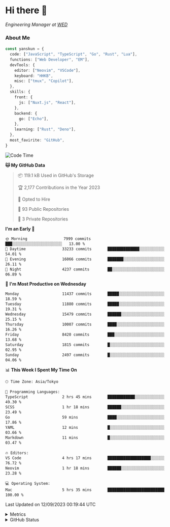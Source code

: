 # Hi there&nbsp;:wave:

<!-- ![Alt text](https://spotify-recently-played-readme.vercel.app/api?user=31kynbuubkiu3r4qh4hjuaglhfay) -->

_Engineering Manager at [WED](https://github.com/wedinc)_

### About Me

```ts
const yanskun = {
  code: ["JavaScript", "TypeScript", "Go", "Rust", "Lua"],
  functions: ["Web Developer", "EM"],
  devTools: {
    editor: ["Neovim", "VSCode"],
    keyboard: "HHKB",
    misc: ["tmux", "Copilot"],
  },
  skills: {
    front: {
      js: ["Nuxt.js", "React"],
    },
    backend: {
      go: ["Echo"],
    },
    learning: ["Rust", "Deno"],
  },
  most_favirite: "GitHub",
}
```

<!--START_SECTION:waka-->
![Code Time](http://img.shields.io/badge/Code%20Time-469%20hrs%2046%20mins-blue)

**🐱 My GitHub Data** 

> 📦 119.1 kB Used in GitHub's Storage 
 > 
> 🏆 2,177 Contributions in the Year 2023
 > 
> 💼 Opted to Hire
 > 
> 📜 93 Public Repositories 
 > 
> 🔑 3 Private Repositories 
 > 
**I'm an Early 🐤** 

```text
🌞 Morning                7999 commits        ███░░░░░░░░░░░░░░░░░░░░░░   13.00 % 
🌆 Daytime                33233 commits       ██████████████░░░░░░░░░░░   54.01 % 
🌃 Evening                16066 commits       ███████░░░░░░░░░░░░░░░░░░   26.11 % 
🌙 Night                  4237 commits        ██░░░░░░░░░░░░░░░░░░░░░░░   06.89 % 
```
📅 **I'm Most Productive on Wednesday** 

```text
Monday                   11437 commits       █████░░░░░░░░░░░░░░░░░░░░   18.59 % 
Tuesday                  11880 commits       █████░░░░░░░░░░░░░░░░░░░░   19.31 % 
Wednesday                15479 commits       ██████░░░░░░░░░░░░░░░░░░░   25.15 % 
Thursday                 10007 commits       ████░░░░░░░░░░░░░░░░░░░░░   16.26 % 
Friday                   8420 commits        ███░░░░░░░░░░░░░░░░░░░░░░   13.68 % 
Saturday                 1815 commits        █░░░░░░░░░░░░░░░░░░░░░░░░   02.95 % 
Sunday                   2497 commits        █░░░░░░░░░░░░░░░░░░░░░░░░   04.06 % 
```


📊 **This Week I Spent My Time On** 

```text
🕑︎ Time Zone: Asia/Tokyo

💬 Programming Languages: 
TypeScript               2 hrs 45 mins       ████████████░░░░░░░░░░░░░   49.30 % 
SCSS                     1 hr 18 mins        ██████░░░░░░░░░░░░░░░░░░░   23.49 % 
Go                       59 mins             ████░░░░░░░░░░░░░░░░░░░░░   17.86 % 
YAML                     12 mins             █░░░░░░░░░░░░░░░░░░░░░░░░   03.66 % 
Markdown                 11 mins             █░░░░░░░░░░░░░░░░░░░░░░░░   03.47 % 

🔥 Editors: 
VS Code                  4 hrs 17 mins       ███████████████████░░░░░░   76.72 % 
Neovim                   1 hr 18 mins        ██████░░░░░░░░░░░░░░░░░░░   23.28 % 

💻 Operating System: 
Mac                      5 hrs 35 mins       █████████████████████████   100.00 % 
```


 Last Updated on 12/09/2023 00:19:44 UTC
<!--END_SECTION:waka-->

<details>
  <summary>Metrics</summary>
  <img src="https://github.com/yanskun/yanskun/blob/main/github-metrics.svg" alt="Metrics">
</details>

<details>
  <summary>GitHub Status</summary>
  <picture>
    <source media="(prefers-color-scheme: dark)" srcset="https://raw.githubusercontent.com/yanskun/yanskun/master/profile-summary-card-output/nord_dark/0-profile-details.svg">
   <img src="https://raw.githubusercontent.com/yanskun/yanskun/master/profile-summary-card-output/default/0-profile-details.svg">
  </picture>
  <br>
  <picture>
    <source media="(prefers-color-scheme: dark)" srcset="https://raw.githubusercontent.com/yanskun/yanskun/master/profile-summary-card-output/nord_dark/1-repos-per-language.svg">
   <img src="https://raw.githubusercontent.com/yanskun/yanskun/master/profile-summary-card-output/default/1-repos-per-language.svg">
  </picture>
  <picture>
    <source media="(prefers-color-scheme: dark)" srcset="https://raw.githubusercontent.com/yanskun/yanskun/master/profile-summary-card-output/nord_dark/2-most-commit-language.svg">
   <img src="https://raw.githubusercontent.com/yanskun/yanskun/master/profile-summary-card-output/default/2-most-commit-language.svg">
  </picture>
  <br>
  <picture>
    <source media="(prefers-color-scheme: dark)" srcset="https://raw.githubusercontent.com/yanskun/yanskun/master/profile-summary-card-output/nord_dark/3-stats.svg">
   <img src="https://raw.githubusercontent.com/yanskun/yanskun/master/profile-summary-card-output/default/3-stats.svg">
  </picture>
  <picture>
    <source media="(prefers-color-scheme: dark)" srcset="https://raw.githubusercontent.com/yanskun/yanskun/master/profile-summary-card-output/nord_dark/4-productive-time.svg">
   <img src="https://raw.githubusercontent.com/yanskun/yanskun/master/profile-summary-card-output/default/4-productive-time.svg">
  </picture>
</details>
